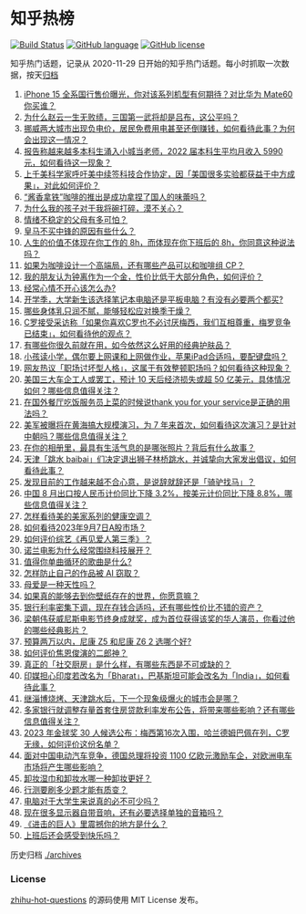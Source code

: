 # 知乎热榜
[![Build Status](https://github.com/ToWeLong/zhihu-hot-questions/workflows/CI/badge.svg)](https://github.com/ToWeLong/zhihu-hot-questions/actions)
[![GitHub language](https://img.shields.io/badge/language-golang-orange.svg)](https://golang.org/)
[![GitHub license](https://img.shields.io/github/license/ToWeLong/zhihu-hot-questions)](https://github.com/ToWeLong/zhihu-hot-questions/blob/main/LICENSE)

知乎热门话题，记录从 2020-11-29 日开始的知乎热门话题。每小时抓取一次数据，按天[归档](./archives)

<!-- BEGIN -->

1. [iPhone 15 全系国行售价曝光，你对该系列机型有何期待？对比华为 Mate60 你买谁？](https://www.zhihu.com/question/620768395)
1. [为什么赵云一生无败绩，三国第一武将却是吕布，这公平吗？](https://www.zhihu.com/question/436700913)
1. [挪威两大城市出现负电价，居民免费用电甚至还倒赚钱，如何看待此事？为何会出现这一情况？](https://www.zhihu.com/question/620736749)
1. [报告称越来越多本科生涌入小城当老师，2022 届本科生平均月收入 5990 元，如何看待这一现象？](https://www.zhihu.com/question/620882580)
1. [上千美科学家呼吁美中续签科技合作协定，因「美国很多实验都获益于中方成果」，对此如何评价？](https://www.zhihu.com/question/620769399)
1. [“酱香拿铁”咖啡的推出是成功拿捏了国人的味蕾吗？](https://www.zhihu.com/question/620706537)
1. [为什么我的孩子对于我将碗打碎，漠不关心？](https://www.zhihu.com/question/619532659)
1. [情绪不稳定的父母有多可怕？](https://www.zhihu.com/question/618993949)
1. [皇马不买中锋的原因有些什么？](https://www.zhihu.com/question/620671243)
1. [人生的价值不体现在你工作的 8h，而体现在你下班后的 8h，你同意这种说法吗？](https://www.zhihu.com/question/620467586)
1. [如果为咖啡设计一个高端局，还有哪些产品可以和咖啡组 CP？](https://www.zhihu.com/question/620488722)
1. [我的朋友认为钟离作为一个金，性价比低于大部分角色，如何评价？](https://www.zhihu.com/question/620703946)
1. [经常心情不开心该怎么办?](https://www.zhihu.com/question/619743925)
1. [开学季，大学新生该选择笔记本电脑还是平板电脑？有没有必要两个都买?](https://www.zhihu.com/question/620663798)
1. [哪些身体乳只润不腻，能够轻松应对换季干燥？](https://www.zhihu.com/question/620630849)
1. [C罗接受采访称「如果你喜欢C罗也不必讨厌梅西，我们互相尊重，梅罗竞争已结束」，如何看待他的观点？](https://www.zhihu.com/question/620869061)
1. [有哪些你很久前就在用，如今依然这么好用的经典护肤品？](https://www.zhihu.com/question/620630821)
1. [小孩读小学，偶尔要上网课和上网做作业，苹果iPad合适吗，要配键盘吗？](https://www.zhihu.com/question/619167695)
1. [网友热议「职场讨坏型人格」，这属于有效整顿职场吗？如何看待这种现象？](https://www.zhihu.com/question/620768299)
1. [美国三大车企工人或罢工，预计 10 天后经济损失或超 50 亿美元，具体情况如何？哪些信息值得关注？](https://www.zhihu.com/question/620754281)
1. [在国外餐厅吃饭服务员上菜的时候说thank you for your service是正确的用法吗？](https://www.zhihu.com/question/620614801)
1. [美军被曝将在黄海搞大规模演习，为 7 年来首次，如何看待这次演习？是针对中朝吗？哪些信息值得关注？](https://www.zhihu.com/question/620734891)
1. [在你的相册里，最具有生活气息的是哪张照片？背后有什么故事？](https://www.zhihu.com/question/613886795)
1. [天津「跳水 baibai」们决定退出狮子林桥跳水，并诚挚向大家发出倡议，如何看待此事？](https://www.zhihu.com/question/620770972)
1. [发现目前的工作越来越不合心意，是说辞就辞还是「骑驴找马」？](https://www.zhihu.com/question/620467859)
1. [中国 8 月出口按人民币计价同比下降 3.2%，按美元计价同比下降 8.8%，哪些信息值得关注？](https://www.zhihu.com/question/620887896)
1. [怎样看待美的美家系列的健康空调？](https://www.zhihu.com/question/620748869)
1. [如何看待2023年9月7日A股市场？](https://www.zhihu.com/question/620874940)
1. [如何评价综艺《再见爱人第三季》？](https://www.zhihu.com/question/620600748)
1. [诺兰电影为什么经常围绕科技展开？](https://www.zhihu.com/question/619674923)
1. [值得你单曲循环的歌曲是什么?](https://www.zhihu.com/question/620813118)
1. [怎样防止自己的作品被 AI 窃取？](https://www.zhihu.com/question/595671715)
1. [母爱是一种天性吗？](https://www.zhihu.com/question/23314298)
1. [如果真的能够去到你壁纸存在的世界，你愿意嘛？](https://www.zhihu.com/question/618522744)
1. [银行利率密集下调，现在存钱合适吗，还有哪些性价比不错的资产？](https://www.zhihu.com/question/620819275)
1. [梁朝伟获威尼斯电影节终身成就奖，成为首位获得该奖的华人演员，你看过他的哪些经典影片？](https://www.zhihu.com/question/592186899)
1. [预算两万以内，尼康 Z5 和尼康 Z6 2 选哪个好?](https://www.zhihu.com/question/619436272)
1. [如何评价焦恩俊演的二郎神？](https://www.zhihu.com/question/45768561)
1. [真正的「社交厨房」是什么样，有哪些东西是不可或缺的？](https://www.zhihu.com/question/620844581)
1. [印媒担心印度若改名为「Bharat」，巴基斯坦可能会改名为「India」，如何看待此事？](https://www.zhihu.com/question/620888066)
1. [继淄博烧烤、天津跳水后，下一个现象级爆火的城市会是哪？](https://www.zhihu.com/question/620769848)
1. [多家银行就调整存量首套住房贷款利率发布公告，将带来哪些影响？还有哪些信息值得关注？](https://www.zhihu.com/question/620882696)
1. [2023 年金球奖 30 人候选公布：梅西第16次入围，哈兰德姆巴佩在列，C罗无缘，如何评价这份名单？](https://www.zhihu.com/question/620868410)
1. [面对中国电动汽车竞争，德国总理将投资 1100 亿欧元激励车企，对欧洲电车市场将产生哪些影响？](https://www.zhihu.com/question/620767590)
1. [卸妆湿巾和卸妆水哪一种卸妆更好？](https://www.zhihu.com/question/617523769)
1. [行测要刷多少题才能有质变？](https://www.zhihu.com/question/368067862)
1. [电脑对于大学生来说真的必不可少吗？](https://www.zhihu.com/question/619477357)
1. [现在很多显示器自带音响，还有必要选择单独的音箱吗？](https://www.zhihu.com/question/617958457)
1. [《进击的巨人》里震撼你的地方是什么？](https://www.zhihu.com/question/438506409)
1. [上班后还会感受到快乐吗？](https://www.zhihu.com/question/620870927)

<!-- END -->

历史归档 [./archives](./archives)


### License
[zhihu-hot-questions](https://github.com/towelong/zhihu-hot-questions) 的源码使用 MIT License 发布。
